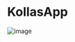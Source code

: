 # KollasApp
![image](https://github.com/shay0129/KollasApp/assets/52373104/aacf3e4c-8c53-44e5-928f-e53b9290bebd)
